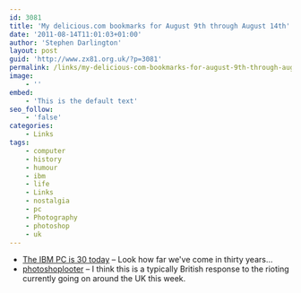 ```yaml
---
id: 3081
title: 'My delicious.com bookmarks for August 9th through August 14th'
date: '2011-08-14T11:01:03+01:00'
author: 'Stephen Darlington'
layout: post
guid: 'http://www.zx81.org.uk/?p=3081'
permalink: /links/my-delicious-com-bookmarks-for-august-9th-through-august-14th.html
image:
    - ''
embed:
    - 'This is the default text'
seo_follow:
    - 'false'
categories:
    - Links
tags:
    - computer
    - history
    - humour
    - ibm
    - life
    - Links
    - nostalgia
    - pc
    - Photography
    - photoshop
    - uk
---
```


- [The IBM PC is 30 today](http://www.reghardware.com/2011/08/12/ibm_pc_30_anniversary/) – Look how far we've come in thirty years…
- [photoshoplooter](http://photoshoplooter.tumblr.com/) – I think this is a typically British response to the rioting currently going on around the UK this week.
